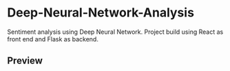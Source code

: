 # Deep-Neural-Network-Analysis

Sentiment analysis using Deep Neural Network. Project build using React as front end and Flask as backend.

## Preview
